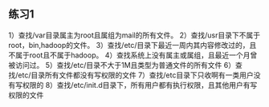 ## 练习1
1）查找/var目录属主为root且属组为mail的所有文件。
2）查找/usr目录下不属于root，bin,hadoop的文件。
3）查找/etc/目录下最近一周内其内容修改过的，且不属于root且不属于hadoop。
4）查找系统上没有属主或属组，且最近一个月曾被访问过。
5）查找/etc/目录不大于1M且类型为普通文件的所有文件
6）查找/etc/目录所有文件都没有写权限的文件
7）查找/etc目录下只收啊有一类用户没有写权限的
8）查找/etc/init.d目录下，所有用户都有执行权限，且其他用户有写权限的文件